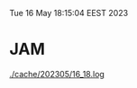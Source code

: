 Tue 16 May 18:15:04 EEST 2023
# JAM
<a href='./cache/202305/16_18.log'>./cache/202305/16_18.log</a>
